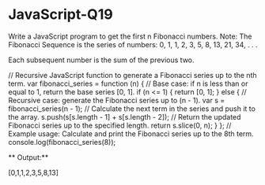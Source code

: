 # JavaScript-Q19
Write a JavaScript program to get the first n Fibonacci numbers.  Note: The Fibonacci Sequence is the series of numbers: 0, 1, 1, 2, 3, 5, 8, 13, 21, 34, . . . 

Each subsequent number is the sum of the previous two.

// Recursive JavaScript function to generate a Fibonacci series up to the nth term.
var fibonacci_series = function (n) {
  // Base case: if n is less than or equal to 1, return the base series [0, 1].
  if (n <= 1) {
    return [0, 1];
  } else {
    // Recursive case: generate the Fibonacci series up to (n - 1).
    var s = fibonacci_series(n - 1);
    // Calculate the next term in the series and push it to the array.
    s.push(s[s.length - 1] + s[s.length - 2]);
    // Return the updated Fibonacci series up to the specified length.
    return s.slice(0, n);
  }
};
// Example usage: Calculate and print the Fibonacci series up to the 8th term.
console.log(fibonacci_series(8));

** Output:**

[0,1,1,2,3,5,8,13]
